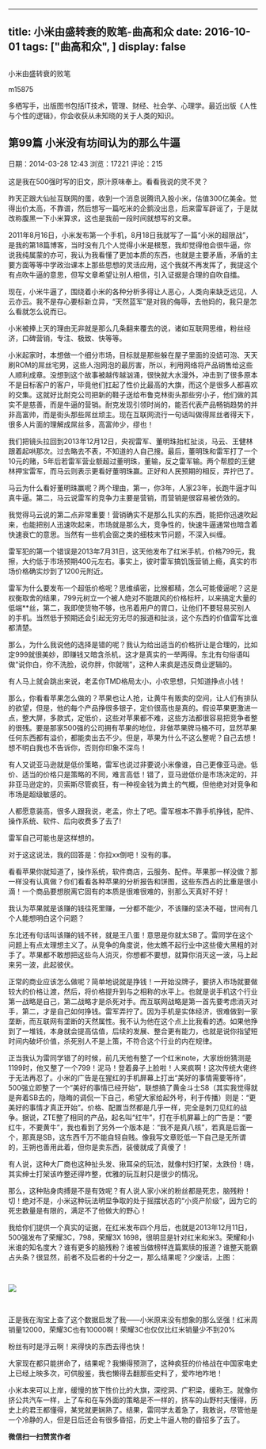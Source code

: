 
---
title:   小米由盛转衰的败笔-曲高和众
date: 2016-10-01
tags: ["曲高和众", ]
display: false
---


## 



小米由盛转衰的败笔




m15875




多栖写手，出版图书包括IT技术，管理、财经、社会学、心理学。最近出版《人性与个性的逻辑》，你会收获从未知晓的关于人类的知识。


## <a name="_Toc463004661">第99篇 小米没有坊间认为的那么牛逼 &nbsp; &nbsp; &nbsp; &nbsp; &nbsp; &nbsp; &nbsp; &nbsp; &nbsp; &nbsp; &nbsp; &nbsp; &nbsp; &nbsp; </a>



日期：2014-03-28 12:43 浏览：17221 <a title="查看评论列表" style="line-height: 1.6;">评论：215</a>



这是我在500强时写的旧文，原汁原味奉上。看看我说的灵不灵？



昨天正跟大仙扯互联网的蛋，收到一个消息说腾讯入股小米，估值300亿美金。觉得出价太高，不靠谱，然后想写一篇吃米的企鹅没出息，后来雷军辟谣了，于是就改称腹黑一下小米算求，这也是我前一段时间就想写的文章。



2011年8月16日，小米发布第一个手机，8月18日我就写了一篇“小米的超限战”，是我的第18篇博客，当时没有几个人觉得小米是根葱，我却觉得他会很牛逼，你说我纯属蒙的亦可，我认为我看懂了更加本质的东西，也就是主要矛盾，矛盾的主要方面等等中学政治课本上那些思想的灵活应用，这个我就不再发挥了，我提这个有点吹牛逼的意思，但写文章希望让别人相信，引入证据是合理的自吹自擂。



现在，小米牛逼了，围绕着小米的各种分析多得让人恶心，人类向来缺乏远见，人云亦云。我不是存心要标新立异，“天然蓝军”是对我的侮辱，去他妈的，我只是怎么看就怎么说而已。



小米被捧上天的理由无非就是那么几条翻来覆去的说，诸如互联网思维，粉丝经济，口碑营销，专注、极致、快等等。



小米起家时，本想做一个细分市场，目标就是那些躲在屋子里面的没妞可泡、天天刷ROM的屌丝宅男，这些人泡网泡的最厉害，所以，利用网络将产品销售给这些人顺利成章。没想到这个故事被越传越汹涌，很快就大水漫外，冲击到了很多原本不是目标客户的客户，毕竟他们扛起了性价比最高的大旗，而这个是很多人都喜欢的交集。这就好比耐克公司把新的鞋子送给布鲁克林街头那些穷小子，他们做的其实不是慈善，而是牛逼的营销。耐克发现引领时尚的，能否代表产品畅销趋势的并非高富帅，而是街头那些屌丝顽主。现在互联网流行一句话叫做得屌丝者得天下，很多人片面的理解成屌丝多，高富帅少，缪也！



我们把镜头拉回到2013年12月12日，央视雷军、董明珠抬杠扯淡，马云、王健林跟着起哄那次。过去略去不表，不知道的人自己搜。最后，董明珠和雷军打了一个10元的赌，5年后若雷军营业额超过董明珠，董输，反之雷军输。两个帮腔的王健林押宝雷军，而马云则表示更看好董明珠赢。正好和人民预期的相反，弄拧巴了。



马云为什么看好董明珠赢呢？两个理由，第一，你3年，人家23年，长跑牛逼才叫真牛逼。第二，马云说雷军的竞争力主要是营销，而营销是很容易被仿效的。



我觉得马云说的第二点非常重要！营销确实不是那么扎实的东西，能把你迅速吹起来，也能把别人迅速吹起来，市场就是那么大，竞争性的，快速牛逼通常也暗含着快速衰亡的意思。当然有一些机会窗之类的细枝末节问题，不深入纠缠。



雷军犯的第一个错误是2013年7月31日，这天他发布了红米手机，价格799元，我擦，大约低于市场预期400元左右。事实上，彼时雷军搞饥饿营销上瘾，真实的市场价格确实炒到了1200元附近。



雷军为什么要发布一个超低价格呢？思维缜密，比猴都精，怎么可能傻逼呢？这是权衡取舍的结果，799元树立一个被人绝对不能跟风的价格标杆，以来搞定大量的低端**丝，第二，我即使货物不够，也吊着用户的胃口，让他们不要轻易买别人的手机。当然低于预期还会引起无穷无尽的报道和扯淡，这个东西的价值雷军比谁都清楚。



那么，为什么我说他的选择是错的呢？我认为给出适当的价格折让是合理的，比如定999就很美妙，即赚钱又暗含杀机，这才是真实的一举两得。东北有句俗语叫做“说你白，你不洗脸，说你胖，你就喘”，这种人来疯是违反商业逻辑的。



有人马上就会跳出来说，老孟你TMD格局太小，小农思想，只知道挣点小钱！

那么，你看看苹果怎么做的？苹果也让人抢，让黄牛有贩卖的空间，让人们有排队的欲望，但是，他的每个产品挣很多银子，定价很高也是真的。假设苹果更激进一点，整大屏，多款式，定低价，这些对苹果都不难，这些方法都很容易把竞争者整的很残。要是那家500强的公司拥有苹果的地位，非做苹果牌马桶不可，显然苹果任何东西都有溢价，都能卖出去不少。但是，苹果为什么不这么整呢？自己去想！想不明白我也不告诉你，否则你印象不深鸟！



有人又说亚马逊就是低价策略，雷军也说过非要说小米像谁，自己更像亚马逊。低价、适当的价格只是策略的不同，难言高低！错了，亚马逊低价是市场决定的，并非亚马逊定的，贝索斯尽管疯狂，有一种视金钱为粪土的气概，但他绝对对竞争和市场是超级敏感的。



人都愿意装高，很多人跟我说，老孟，你土了吧。雷军根本不靠手机挣钱，配件、操作系统、软件、后向收费多了去了!



雷军自己可能也是这样想的。



对于这这说法，我的回答是：你拉xx倒吧！没有的事。



看看苹果你就知道了，操作系统，软件商店，云服务、配件。苹果那一样没做？那一样没有认真做？你们看看各种苹果的分析报告和饼图，这些东西占的比重是很小滴！一个商品要想脱离它固有的本质是很难很难的，别那么天真好不好！



我认为苹果就是该赚的钱往死里赚，一分都不能少，不该赚的坚决不碰，世间有几个人能想明白这个问题？



东北还有句话叫该赚的钱不转，就是王八蛋！意思是你就太SB了。雷同学在这个问题上有点太理想主义了。从竞争的角度说，他太瞧不起行业中这些傻大黑粗的对手了。苹果都不敢想把这些鸟人消灭，你想都不要想，就算你消灭这一波，马上起来另一波，此起彼伏。



正常的商业应该怎么做呢？简单地说就是挣钱！一开始没牌子，要挤入市场就要做较大的价格让渡，然后，将价格提升到与之相称的水平上。也就是说手机这个行业第一战略是自己，第二战略才是杀死对手。而互联网战略是第一首先要考虑消灭对手，第二，才是自己如何挣钱。雷军弄拧了。因为手机是实体经济，很难做到一家垄断，而互联网有垄断的天然属性。我不认为他在这个点上比我看的透。如果他挣到了一堆钱，本身就会提高估值，后续的发展、整合更有能力，也就是说你指望短时间内破坏价值，杀死别人不是上策，不符合这个行业的内在规律。



正当我认为雷同学错了的时候，前几天他有整了一个红米note，大家纷纷猜测是1199时，他又整了一个799！泥马！登着鼻子上脸啦！人来疯啊！这次传统大佬终于无法再忍了。小米的广告是在猩红的手机屏幕上打出“美好的事情需要等待”，500强立即整了一个“美好的事情已经开始”，联想搞了黄金斗士S8（其实我觉得就是奔着SB去的，隐晦的调侃一下自己，希望大家给起外号，利于传播）则是：“更美好的事情才真正开始”。价格、配置当然都是几乎一样，完全是刺刀见红的战争。据说，ZTE整了相同的产品，起名叫“红牛”，打在手机屏幕上的广告是：“要红牛，不要黄牛”，我也看到了另外一个版本是：“我不是真八核”，若真是后面一个，那真是SB，这东西千万不能自轻自贱。像我写文章贬低一下自己是无所谓的，王朔也善用此着，但你是卖东西，装傻就成了真傻了！



有人说，这种大厂商也这种扯头发、揪耳朵的玩法，就像村妇打架，太跌份！嗨，其实绅士打架该咋整还得咋整，优雅的玩互射只是很少的情况。



那么，这种贴身肉搏是不是有效呢？有人说人家小米的粉丝都是死忠，脑残粉！切！绝对不是，小米这种玩法明显争取的处于摇摆状态的“小资产阶级”，因为它的死忠数量是有限的，满足不了他做大的野心！



我给你们提供一个真实的证据，在红米发布四个月后，也就是2013年12月11日，500强发布了荣耀3C，798，荣耀3X 1698，很明显是针对红米和米3。荣耀和小米谁的知名度大？谁有更多的脑残粉？谁被当做榜样连篇累牍的报道？谁整天能霸占头条？很显然，前者不及后者的十分之一，那么结果呢？少废话，上图：

&nbsp;

<img data-s="300,640" data-type="png" src="http://mmbiz.qpic.cn/mmbiz_png/fxGMiaL5Zj1jk8v673C9qNsibL8Q6ldqNjT2TqS9MMAl5pT4rnGZ6s6edU2JQZib3jUHbtl0fNkkr5ia82qicR6Rkmg/0?wx_fmt=png" data-ratio="0.6648745519713262" data-w="558"/>

&nbsp;

正是我在淘宝上查了这个数据启发了我——小米原来没有想象的那么坚强！红米周销量12000，荣耀3C也有10000啊！荣耀3C也仅仅比红米销量少不到20%

粉丝有时是浮云啊！来得快的东西去得也快！



大家现在都只能拼命了，结果呢？我懒得预测了，这种疯狂的价格战在中国家电史上已经上映多次，可供殷鉴，我也懒得去翻那些史料了，爱咋地咋地！



小米本来可以上岸，缓慢的放下性价比的大旗，深挖洞、广积梁，缓称王。就像你挤公共汽车一样，上了车和在车外面的策略是不一样的，挤车的山野村夫懂得，历史上的君王都懂得，某党就更娴熟了。结果，雷同学太着急了，我敢说，尽管他是一个冷静的人，但是日后还会有很多昏招，历史上牛逼人物的昏招多了去了。




**微信扫一扫赞赏作者**













